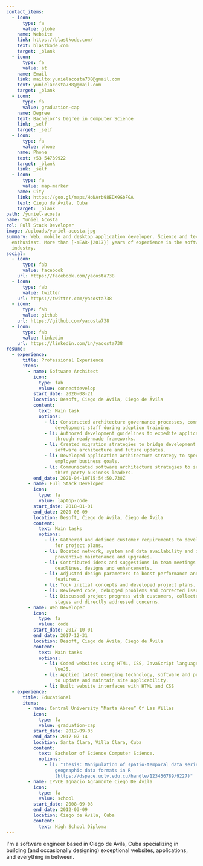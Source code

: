 ```yaml
---
contact_items:
  - icon:
      type: fa
      value: globe
    name: Website
    link: https://blastkode.com/
    text: blastkode.com
    target: _blank
  - icon:
      type: fa
      value: at
    name: Email
    link: mailto:yunielacosta738@gmail.com
    text: yunielacosta738@gmail.com
    target: _blank
  - icon:
      type: fa
      value: graduation-cap
    name: Degree
    text: Bachelor's Degree in Computer Science
    link: _self
    target: _self
  - icon:
      type: fa
      value: phone
    name: Phone
    text: +53 54739922
    target: _blank
    link: _self
  - icon:
      type: fa
      value: map-marker
    name: City
    link: https://goo.gl/maps/HoNArb98EDX9GbFGA
    text: Ciego de Ávila, Cuba
    target: _blank
path: /yuniel-acosta
name: Yuniel Acosta
rol: Full Stack Developer
image: /uploads/yuniel-acosta.jpg
summary: Web, mobile and desktop application developer. Science and technology
  enthusiast. More than [-YEAR-{2017}] years of experience in the software
  industry.
social:
  - icon:
      type: fab
      value: facebook
    url: https://facebook.com/yacosta738
  - icon:
      type: fab
      value: twitter
    url: https://twitter.com/yacosta738
  - icon:
      type: fab
      value: github
    url: https://github.com/yacosta738
  - icon:
      type: fab
      value: linkedin
    url: https://linkedin.com/in/yacosta738
resume:
  - experience:
      title: Professional Experience
      items:
        - name: Software Architect
          icon:
            type: fab
            value: connectdevelop
          start_date: 2020-08-21
          location: Desoft, Ciego de Ávila, Ciego de Ávila
          content:
            text: Main task
            options:
              - li: Constructed architecture governance processes, communicating parameters to
                  development staff during adoption training.
              - li: Authored development guidelines to expedite application design efforts
                  through ready-made frameworks.
              - li: Created migration strategies to bridge development gaps between existing
                  software architecture and future updates.
              - li: Developed application architecture strategy to specifically align with
                  employer business goals.
              - li: Communicated software architecture strategies to senior leadership and
                  third-party business leaders.
          end_date: 2021-04-10T15:54:50.738Z
        - name: Full Stack Developer
          icon:
            type: fa
            value: laptop-code
          start_date: 2018-01-01
          end_date: 2020-08-09
          location: Desoft, Ciego de Ávila, Ciego de Ávila
          content:
            text: Main tasks
            options:
              - li: Gathered and defined customer requirements to develop clear specifications
                  for project plans.
              - li: Boosted network, system and data availability and integrity through
                  preventive maintenance and upgrades.
              - li: Contributed ideas and suggestions in team meetings and delivered updates on
                  deadlines, designs and enhancements.
              - li: Adjusted design parameters to boost performance and incorporate new
                  features.
              - li: Took initial concepts and developed project plans.
              - li: Reviewed code, debugged problems and corrected issues.
              - li: Discussed project progress with customers, collected feedback on different
                  stages and directly addressed concerns.
        - name: Web Developer
          icon:
            type: fa
            value: code
          start_date: 2017-10-01
          end_date: 2017-12-31
          location: Desoft, Ciego de Ávila, Ciego de Ávila
          content:
            text: Main tasks
            options:
              - li: Coded websites using HTML, CSS, JavaScript languages with frameworks like
                  VueJS.
              - li: Applied latest emerging technology, software and project application trends
                  to update and maintain site applicability.
              - li: Built website interfaces with HTML and CSS
  - experience:
      title: Educational
      items:
        - name: Central University “Marta Abreu” Of Las Villas
          icon:
            type: fa
            value: graduation-cap
          start_date: 2012-09-03
          end_date: 2017-07-14
          location: Santa Clara, Villa Clara, Cuba
          content:
            text: Bachelor of Science Computer Science.
            options:
              - li: "Thesis: Manipulation of spatio-temporal data series using scientific and
                  geographic data formats in R
                  (https://dspace.uclv.edu.cu/handle/123456789/9227)"
        - name: IPVCE Ignacio Agramonte Ciego De Ávila
          icon:
            type: fa
            value: school
          start_date: 2008-09-08
          end_date: 2012-03-09
          location: Ciego de Ávila, Cuba
          content:
            text: High School Diploma
---
```


I'm a software engineer based in Ciego de Ávila, Cuba specializing in building (and occasionally designing) exceptional websites, applications, and everything in between.
